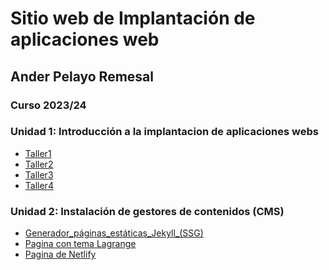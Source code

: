 # Sitio web de Implantación de aplicaciones web
## Ander Pelayo Remesal
### Curso 2023/24
### Unidad 1: Introducción a la implantacion de aplicaciones webs

- [Taller1](unidad1/taller1.md)
- [Taller2](unidad1/taller2.md)
- [Taller3](unidad1/taller3.md)
- [Taller4](unidad1/taller4.md)


### Unidad 2: Instalación de gestores de contenidos (CMS)

- [Generador_páginas_estáticas_Jekyll_(SSG)](unidad2/jekyll_github_pages.md)
- [Pagina con tema Lagrange]([unidad2/jekyll_github_pages.md](https://anderpr.github.io/Lagrange/))
- [Pagina de Netlify]([unidad2/jekyll_github_pages.md](https://sitioanderpelayoklise.netlify.app/)https://sitioanderpelayoklise.netlify.app/)
